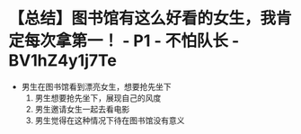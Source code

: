 # 【总结】图书馆有这么好看的女生，我肯定每次拿第一！ - P1 - 不怕队长 - BV1hZ4y1j7Te

-   男生在图书馆看到漂亮女生，想要抢先坐下
    1.  男生想要抢先坐下，展现自己的风度
    2.  男生邀请女生一起去看电影
    3.  男生觉得在这种情况下待在图书馆没有意义